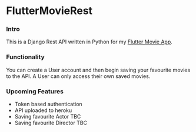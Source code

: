 # FlutterMovieRest

### Intro
This is a Django Rest API written in Python for my [Flutter Movie App](https://github.com/TinNova/flutter_movies).

### Functionality
You can create a User account and then begin saving your favourite movies to the API. A User can only access their own saved movies.

### Upcoming Features
- Token based authentication
- API uploaded to heroku
- Saving favourite Actor TBC
- Saving favourite Director TBC
